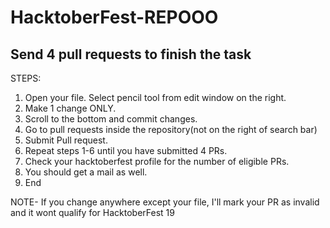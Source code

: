 # HacktoberFest-REPOOO
Send 4 pull requests to finish the task
-----------------------------------------
STEPS:

1. Open your file. Select pencil tool from edit window on the right.
2. Make 1 change ONLY.
3. Scroll to the bottom and commit changes.
4. Go to pull requests inside the repository(not on the right of search bar)
5. Submit Pull request.
6. Repeat steps 1-6 until you have submitted 4 PRs.
7. Check your hacktoberfest profile for the number of eligible PRs.
8. You should get a mail as well.
9. End


NOTE- If you change anywhere except your file, I'll mark your PR as invalid and it wont qualify for HacktoberFest 19

